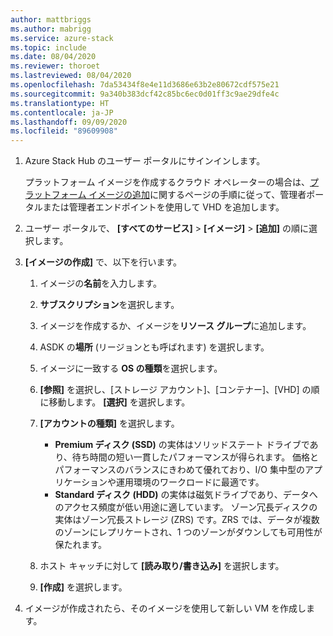 ```yaml
---
author: mattbriggs
ms.author: mabrigg
ms.service: azure-stack
ms.topic: include
ms.date: 08/04/2020
ms.reviewer: thoroet
ms.lastreviewed: 08/04/2020
ms.openlocfilehash: 7da53434f8e4e11d3686e63b2e80672cdf575e21
ms.sourcegitcommit: 9a340b383dcf42c85bc6ec0d01ff3c9ae29dfe4c
ms.translationtype: HT
ms.contentlocale: ja-JP
ms.lasthandoff: 09/09/2020
ms.locfileid: "89609908"
---
```

1. Azure Stack Hub のユーザー ポータルにサインインします。

    プラットフォーム イメージを作成するクラウド オペレーターの場合は、[プラットフォーム イメージの追加](/azure-stack/operator/azure-stack-add-vm-image.md#add-a-platform-image)に関するページの手順に従って、管理者ポータルまたは管理者エンドポイントを使用して VHD を追加します。

2. ユーザー ポータルで、 **[すべてのサービス]**  >  **[イメージ]**  >  **[追加]** の順に選択します。

3. **[イメージの作成]** で、以下を行います。

    1. イメージの**名前**を入力します。
    2. **サブスクリプション**を選択します。
    3. イメージを作成するか、イメージを**リソース グループ**に追加します。
    4. ASDK の**場所** (リージョンとも呼ばれます) を選択します。
    5. イメージに一致する **OS の種類**を選択します。
    6. **[参照]** を選択し、[ストレージ アカウント]、[コンテナー]、[VHD] の順に移動します。 **[選択]** を選択します。
    5. **[アカウントの種類]** を選択します。
        - **Premium ディスク (SSD)** の実体はソリッドステート ドライブであり、待ち時間の短い一貫したパフォーマンスが得られます。 価格とパフォーマンスのバランスにきわめて優れており、I/O 集中型のアプリケーションや運用環境のワークロードに最適です。  
        - **Standard ディスク (HDD)** の実体は磁気ドライブであり、データへのアクセス頻度が低い用途に適しています。 ゾーン冗長ディスクの実体はゾーン冗長ストレージ (ZRS) です。ZRS では、データが複数のゾーンにレプリケートされ、1 つのゾーンがダウンしても可用性が保たれます。

    8. ホスト キャッチに対して **[読み取り/書き込み]** を選択します。
    9. **[作成]** を選択します。

4. イメージが作成されたら、そのイメージを使用して新しい VM を作成します。
